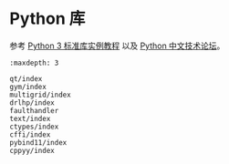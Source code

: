# Python 库

参考 [Python 3 标准库实例教程](https://pymotw.com/3/) 以及 [Python 中文技术论坛](https://learnku.com/python)。

```{toctree}
:maxdepth: 3

qt/index
gym/index
multigrid/index
drlhp/index
faulthandler
text/index
ctypes/index
cffi/index
pybind11/index
cppyy/index
```
